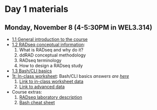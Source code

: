 # Day 1 materials

## Monday, November 8 (4-5:30PM in WEL3.314)

* [1.1 General introduction to the course](https://github.com/eachambers/UNAMtraining/blob/main/Day1/1.1_Welcome.pdf)
* [1.2 RADseq conceptual information](https://github.com/eachambers/UNAMtraining/blob/main/Day1/1.2_RADseq_conceptual.pdf):
    1. What is RADseq and why do it?
    2. ddRAD conceptual methodology
    3. RADseq terminology
    4. How to design a RADseq study
* [1.3 Bash/CLI basics](https://github.com/eachambers/UNAMtraining/blob/main/Day1/1.3_Bash_intro.pdf)
* [1t: In-class worksheet](https://github.com/eachambers/UNAMtraining/blob/main/Day1/1t_Bash_tutorial.docx): Bash/CLI basics *answers are [here](https://github.com/eachambers/UNAMtraining/blob/main/Day1/1t_Bash_tutorial_ANSWERS.pdf)*
    1. [Link to in-class worksheet data](https://utexas.box.com/s/qybj49agfq13556v00yj2dfhc7o40m1u)
    2. [Link to advanced data](https://utexas.box.com/s/805qg0ezhfmhcsnc384h0x9or49ej5kr)
* Course extras:
    1. [RADseq laboratory description](https://github.com/eachambers/UNAMtraining/blob/main/Day1/1.0_RADseq_laboratory.pdf)
    2. [Bash cheat sheet](https://github.com/eachambers/UNAMtraining/blob/main/Day1/bash_cheat_sheet.pdf)

